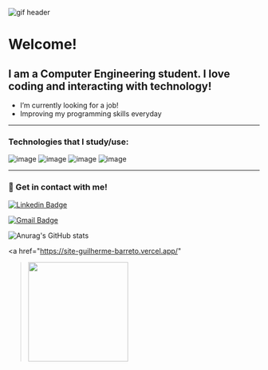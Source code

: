 ![gif header](https://media.giphy.com/media/VrtvDMP4ajo5y/giphy.gif)

# Welcome!
## I am a Computer Engineering student. I love coding and interacting with technology!

- I’m currently looking for a job!
- Improving my programming skills everyday

-----------------------------------------------------------------------------------------------------------------------------------------------------------------------------

### Technologies that I study/use:

![image](https://img.shields.io/badge/HTML5-E34F26?style=for-the-badge&logo=html5&logoColor=white)
![image](https://img.shields.io/badge/CSS3-1572B6?style=for-the-badge&logo=css3&logoColor=white)
![image](https://img.shields.io/badge/JavaScript-F7DF1E?style=for-the-badge&logo=javascript&logoColor=black)
![image](https://img.shields.io/badge/C-00599C?style=for-the-badge&logo=c&logoColor=white)

-----------------------------------------------------------------------------------------------------------------------------------------------------------------------------

### :calling: Get in contact with me!

[![Linkedin Badge](https://img.shields.io/badge/-LinkedIn-blue?style=flat-square&logo=Linkedin&logoColor=white&link=https://www.linkedin.com/in/matheusmpeixoto/)](https://www.linkedin.com/in/matheusmpeixoto/)

[![Gmail Badge](https://img.shields.io/badge/-Gmail-c14438?style=flat-square&logo=Gmail&logoColor=white&link=mailto:mmpeixoto5@gmail.com)](mailto:mmpeixoto5@gmail.com)

![Anurag's GitHub stats](https://github-readme-stats.vercel.app/api?username=mmpeixoto&show_icons=true&theme=radical)

<a href="https://site-guilherme-barreto.vercel.app/"
  ><img
    src="https://i.pinimg.com/originals/1e/06/e1/1e06e107f0ca520aed316957b685ef5c.jpg"
    alt=""
    width="200px"
/></a>

